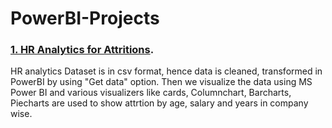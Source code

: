 # PowerBI-Projects
<h3><u>1. HR Analytics for Attritions</u>.</h3>
HR analytics Dataset is in csv format, hence data is cleaned, transformed in PowerBI by using "Get data" option.
Then we visualize the data using MS Power BI and various visualizers like cards, Columnchart, Barcharts, Piecharts are used to show attrtion by age, salary and years in company wise.
